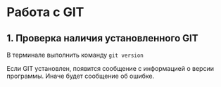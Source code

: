 # Работа с GIT

## 1. Проверка наличия установленного GIT
В терминале выполнить команду `git version`

Если GIT установлен, появится сообщение с информацией о версии программы. Иначе будет сообщение об ошибке.